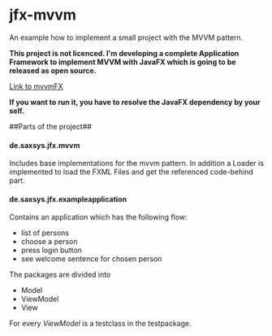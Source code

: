 jfx-mvvm
========

An example how to implement a small project with the MVVM pattern.

**This project is not licenced. I'm developing a complete Application Framework to implement MVVM with JavaFX which is going to be released as open source.**


[Link to mvvmFX](https://github.com/sialcasa/mvvmFX)

**If you want to run it, you have to resolve the JavaFX dependency by your self.**

##Parts of the project##
#### de.saxsys.jfx.mvvm ####
Includes base implementations for 
the mvvm pattern. In addition a Loader is implemented to load the FXML Files and get the referenced code-behind part.

#### de.saxsys.jfx.exampleapplication ####
Contains an application which has the following flow:

- list of persons
- choose a person
- press login button
- see welcome sentence for chosen person

The packages are divided into 

- Model
- ViewModel
- View

For every *ViewModel* is a testclass in the testpackage.